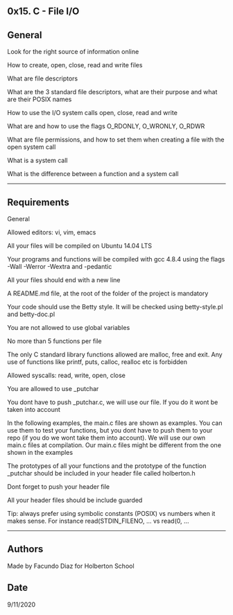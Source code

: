 0x15. C - File I/O
--------------------------------------------------------------------
General
--------------------------------------------------------------------
Look for the right source of information online

How to create, open, close, read and write files

What are file descriptors

What are the 3 standard file descriptors, what are their purpose and what are their POSIX names

How to use the I/O system calls open, close, read and write

What are and how to use the flags O_RDONLY, O_WRONLY, O_RDWR

What are file permissions, and how to set them when creating a file with the open system call

What is a system call

What is the difference between a function and a system call


--------------------------------------------------------------------
Requirements
----------------------------------------
General


Allowed editors: vi, vim, emacs

All your files will be compiled on Ubuntu 14.04 LTS

Your programs and functions will be compiled with gcc 4.8.4 using the flags -Wall -Werror -Wextra and -pedantic

All your files should end with a new line

A README.md file, at the root of the folder of the project is mandatory

Your code should use the Betty style. It will be checked using betty-style.pl and betty-doc.pl

You are not allowed to use global variables

No more than 5 functions per file

The only C standard library functions allowed are malloc, free and exit. Any use of functions like printf, puts, calloc, realloc etc is forbidden

Allowed syscalls: read, write, open, close

You are allowed to use _putchar

You dont have to push _putchar.c, we will use our file. If you do it wont be taken into account

In the following examples, the main.c files are shown as examples. You can use them to test your functions, but you dont have to push them to your repo (if you do we wont take them into account). We will use our own main.c files at compilation. Our main.c files might be different from the one shown in the examples

The prototypes of all your functions and the prototype of the function _putchar should be included in your header file called holberton.h

Dont forget to push your header file

All your header files should be include guarded

Tip: always prefer using symbolic constants (POSIX) vs numbers when it makes sense. For instance read(STDIN_FILENO, ... vs read(0, ...

---------------------------------------------
Authors
---------------------------------------------
Made by Facundo Diaz for Holberton School

Date
---------------------------------------------
9/11/2020